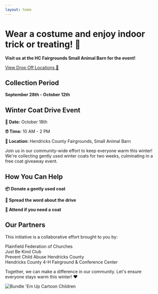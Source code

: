 ```yaml
---
layout: home
---
```


<div class="main-content">
  <h1>Wear a costume and enjoy indoor trick or treating! 🎃</h1>
  <p><strong>Visit us at the HC Fairgrounds Small Animal Barn for the event!</strong></p>
  
  <a href="https://bwaite43.github.io/bundleemup.com//dropoff-locations/" class="cta-button">View Drop Off Locations 📍</a>

  <div class="collection-period">
    <h2>Collection Period</h2>
    <p><strong>September 28th - October 12th</strong></p>
  </div>

  <div class="event-meta">
    <h2>Winter Coat Drive Event</h2>
    <p><strong>📅 Date:</strong> October 18th</p>
    <p><strong>⏰ Time:</strong> 10 AM - 2 PM</p>
    <p><strong>📍 Location:</strong> Hendricks County Fairgrounds, Small Animal Barn</p>
  </div>

  <p>Join us in our community-wide effort to keep everyone warm this winter! We're collecting gently used winter coats for two weeks, culminating in a free coat giveaway event.</p>

  <h2>How You Can Help</h2>
  <div class="help-options">
    <div class="help-item">
      <p><strong>📦 Donate a gently used coat</strong></p>
    </div>
    <div class="help-item">
      <p><strong>📢 Spread the word about the drive</strong></p>
    </div>
    <div class="help-item">
      <p><strong>🤝 Attend if you need a coat</strong></p>
    </div>
  </div>

  <h2>Our Partners</h2>
  <p>This initiative is a collaborative effort brought to you by:</p>

  <div class="partners-grid">
    <div class="partner-item">Plainfield Federation of Churches</div>
    <div class="partner-item">Just Be Kind Club</div>
    <div class="partner-item">Prevent Child Abuse Hendricks County</div>
    <div class="partner-item">Hendricks County 4-H Fairground & Conference Center</div>
  </div>

  <p class="closing-message">Together, we can make a difference in our community. Let's ensure everyone stays warm this winter! ❤️</p>

  <div class="mascot-image">
    <img src="{{ site.baseurl }}/images/beu.png" alt="Bundle 'Em Up Cartoon Children">
  </div>
</div>
